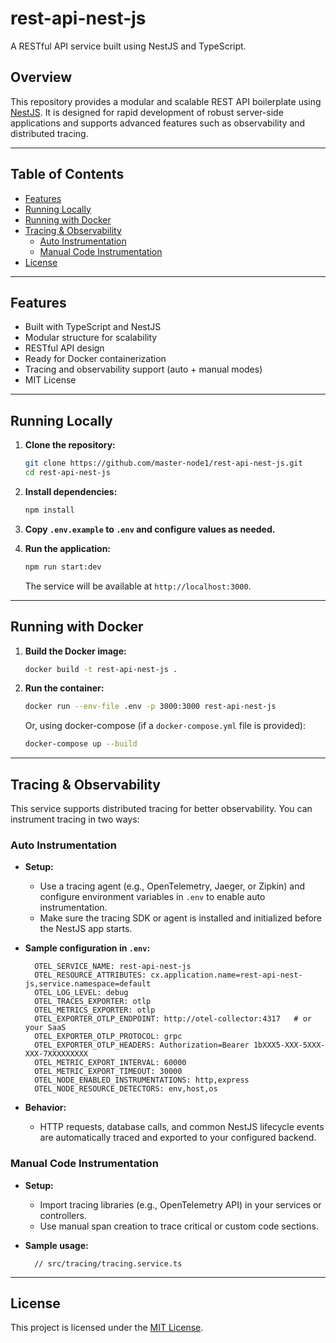 # rest-api-nest-js

A RESTful API service built using NestJS and TypeScript.

## Overview

This repository provides a modular and scalable REST API boilerplate using [NestJS](https://nestjs.com/). It is designed for rapid development of robust server-side applications and supports advanced features such as observability and distributed tracing.

---

## Table of Contents

- [Features](#features)
- [Running Locally](#running-locally)
- [Running with Docker](#running-with-docker)
- [Tracing & Observability](#tracing--observability)
  - [Auto Instrumentation](#auto-instrumentation)
  - [Manual Code Instrumentation](#manual-code-instrumentation)
- [License](#license)

---

## Features

- Built with TypeScript and NestJS
- Modular structure for scalability
- RESTful API design
- Ready for Docker containerization
- Tracing and observability support (auto + manual modes)
- MIT License

---

## Running Locally

1. **Clone the repository:**
   ```bash
   git clone https://github.com/master-node1/rest-api-nest-js.git
   cd rest-api-nest-js
   ```

2. **Install dependencies:**
   ```bash
   npm install
   ```
   
3. **Copy `.env.example` to `.env` and configure values as needed.**

4. **Run the application:**
   ```bash
   npm run start:dev
   ```
   The service will be available at `http://localhost:3000`.

---

## Running with Docker

1. **Build the Docker image:**
   ```bash
   docker build -t rest-api-nest-js .
   ```

2. **Run the container:**
   ```bash
   docker run --env-file .env -p 3000:3000 rest-api-nest-js
   ```

   Or, using docker-compose (if a `docker-compose.yml` file is provided):
   ```bash
   docker-compose up --build
   ```

---

## Tracing & Observability

This service supports distributed tracing for better observability. You can instrument tracing in two ways:

### Auto Instrumentation

- **Setup:** 
  - Use a tracing agent (e.g., OpenTelemetry, Jaeger, or Zipkin) and configure environment variables in `.env` to enable auto instrumentation.
  - Make sure the tracing SDK or agent is installed and initialized before the NestJS app starts.

- **Sample configuration in `.env`:**
  ```
    OTEL_SERVICE_NAME: rest-api-nest-js
    OTEL_RESOURCE_ATTRIBUTES: cx.application.name=rest-api-nest-js,service.namespace=default
    OTEL_LOG_LEVEL: debug
    OTEL_TRACES_EXPORTER: otlp
    OTEL_METRICS_EXPORTER: otlp
    OTEL_EXPORTER_OTLP_ENDPOINT: http://otel-collector:4317   # or your SaaS
    OTEL_EXPORTER_OTLP_PROTOCOL: grpc
    OTEL_EXPORTER_OTLP_HEADERS: Authorization=Bearer 1bXXX5-XXX-5XXX-XXX-7XXXXXXXXX
    OTEL_METRIC_EXPORT_INTERVAL: 60000
    OTEL_METRIC_EXPORT_TIMEOUT: 30000
    OTEL_NODE_ENABLED_INSTRUMENTATIONS: http,express
    OTEL_NODE_RESOURCE_DETECTORS: env,host,os
  ```
- **Behavior:** 
  - HTTP requests, database calls, and common NestJS lifecycle events are automatically traced and exported to your configured backend.

### Manual Code Instrumentation

- **Setup:** 
  - Import tracing libraries (e.g., OpenTelemetry API) in your services or controllers.
  - Use manual span creation to trace critical or custom code sections.

- **Sample usage:**
  ```
    // src/tracing/tracing.service.ts
  ```

---

## License

This project is licensed under the [MIT License](LICENSE).
